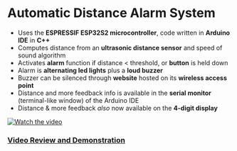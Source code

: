 # Automatic Distance Alarm System
- Uses the **ESPRESSIF ESP32S2 microcontroller**, code written in **Arduino IDE** in **C++**
- Computes distance from an **ultrasonic distance sensor** and speed of sound algorithm
- Activates **alarm** function if distance < threshold, or **button** is held down
- Alarm is **alternating led lights** plus a **loud buzzer**
- Buzzer can be silenced through **website** hosted on its **wireless access point**
- Distance and more feedback info is available in the **serial monitor** (terminal-like window) of the Arduino IDE
- Distance & more feedback _also_ now available on the **4-digit display**

[![Watch the video](https://github.com/MatthewSchimmel/Distance-Alarm/assets/73368670/54fdcb3e-2696-4ff7-bff4-b08e200cb3fa)](https://youtu.be/BN6skqE-5dM)

### [Video Review and Demonstration](https://youtu.be/BN6skqE-5dM)
